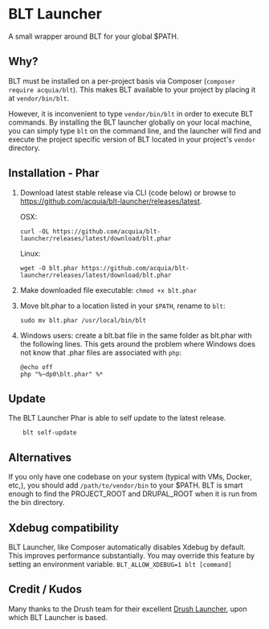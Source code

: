 # BLT Launcher

A small wrapper around BLT for your global $PATH.

## Why?

BLT must be installed on a per-project basis via Composer (`composer require acquia/blt`). This makes BLT available to your project by placing it at `vendor/bin/blt`.

However, it is inconvenient to type `vendor/bin/blt` in order to execute BLT commands.  By installing the BLT launcher globally on your local machine, you can simply type `blt` on the command line, and the launcher will find and execute the project specific version of BLT located in your project's `vendor` directory.

## Installation - Phar

1. Download latest stable release via CLI (code below) or browse to https://github.com/acquia/blt-launcher/releases/latest.

    OSX:
    ```Shell
    curl -OL https://github.com/acquia/blt-launcher/releases/latest/download/blt.phar
    ```

    Linux:

    ```Shell
    wget -O blt.phar https://github.com/acquia/blt-launcher/releases/latest/download/blt.phar
    ```
1. Make downloaded file executable: `chmod +x blt.phar`
1. Move blt.phar to a location listed in your `$PATH`, rename to `blt`:

    ```Shell
    sudo mv blt.phar /usr/local/bin/blt
    ```

1. Windows users: create a blt.bat file in the same folder as blt.phar with the following lines. This gets around the problem where Windows does not know that .phar files are associated with `php`:

    ``` Bat
    @echo off
    php "%~dp0\blt.phar" %*
    ```

## Update

The BLT Launcher Phar is able to self update to the latest release.

```Shell
    blt self-update
```

## Alternatives

If you only have one codebase on your system (typical with VMs, Docker, etc,), you should add `/path/to/vendor/bin` to your $PATH. BLT is smart enough to find the PROJECT_ROOT and DRUPAL_ROOT when it is run from the bin directory.

## Xdebug compatibility

BLT Launcher, like Composer automatically disables Xdebug by default. This improves performance substantially. You may override this feature by setting an environment variable. ``BLT_ALLOW_XDEBUG=1 blt [command]``

## Credit / Kudos

Many thanks to the Drush team for their excellent [Drush Launcher](https://github.com/drush-ops/drush-launcher), upon which BLT Launcher is based.
